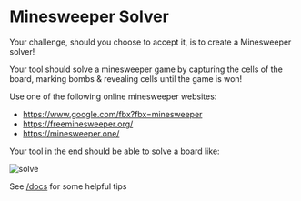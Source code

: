 # Minesweeper Solver

Your challenge, should you choose to accept it, is to create a Minesweeper solver!

Your tool should solve a minesweeper game by capturing the cells of the board, marking bombs & revealing cells until the game is won!

Use one of the following online minesweeper websites:
- https://www.google.com/fbx?fbx=minesweeper
- https://freeminesweeper.org/
- https://minesweeper.one/

Your tool in the end should be able to solve a board like:

![solve](https://github.com/ThibaultGerrier/minesweeper-solver/blob/master/docs/imgs/solve.gif?raw=true)

See [/docs](https://github.com/ThibaultGerrier/minesweeper-solver/docs) for some helpful tips
